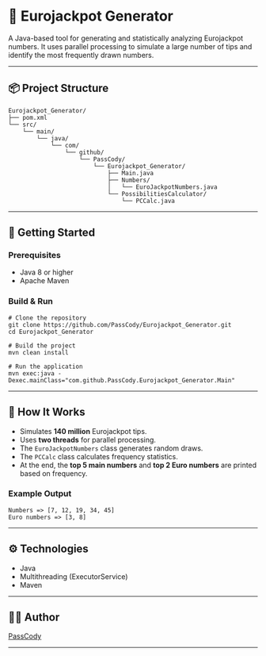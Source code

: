 # 🎰 Eurojackpot Generator

A Java-based tool for generating and statistically analyzing Eurojackpot numbers.
It uses parallel processing to simulate a large number of tips and identify the most frequently drawn numbers.

---

## 📦 Project Structure

```
Eurojackpot_Generator/
├── pom.xml
└── src/
    └── main/
        └── java/
            └── com/
                └── github/
                    └── PassCody/
                        └── Eurojackpot_Generator/
                            ├── Main.java
                            ├── Numbers/
                            │   └── EuroJackpotNumbers.java
                            └── PossibilitiesCalculator/
                                └── PCCalc.java
```

---

## 🚀 Getting Started

### Prerequisites

- Java 8 or higher
- Apache Maven

### Build & Run
```
# Clone the repository
git clone https://github.com/PassCody/Eurojackpot_Generator.git
cd Eurojackpot_Generator

# Build the project
mvn clean install

# Run the application
mvn exec:java -Dexec.mainClass="com.github.PassCody.Eurojackpot_Generator.Main"
```

---

## 🧠 How It Works

- Simulates **140 million** Eurojackpot tips.
- Uses **two threads** for parallel processing.
- The `EuroJackpotNumbers` class generates random draws.
- The `PCCalc` class calculates frequency statistics.
- At the end, the **top 5 main numbers** and **top 2 Euro numbers** are printed based on frequency.

### Example Output

```
Numbers => [7, 12, 19, 34, 45]
Euro numbers => [3, 8]
```

---

## ⚙️ Technologies

- Java
- Multithreading (ExecutorService)
- Maven

---

## 👨‍💻 Author

[PassCody](https://github.com/PassCody)

---
